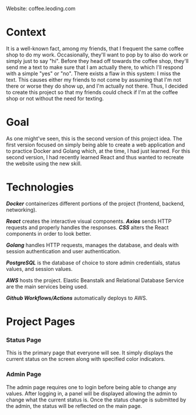 Website: coffee.leoding.com

# Context

It is a well-known fact, among my friends, that I frequent the same coffee shop to do my work. 
Occasionally, they'll want to pop by to also do work or simply just to say "hi".
Before they head off towards the coffee shop, they'll send me a text to make sure that I am actually there, to which I'll respond with a simple "yes" or "no".
There exists a flaw in this system: I miss the text.
This causes either my friends to not come by assuming that I'm not there or worse they do show up, and I'm actually not there.
Thus, I decided to create this project so that my friends could check if I'm at the coffee shop or not without the need for texting.

# Goal

As one might've seen, this is the second version of this project idea. 
The first version focused on simply being able to create a web application and to practice Docker and Golang which, at the time, I had just learned.
For this second version, I had recently learned React and thus wanted to recreate the website using the new skill.

# Technologies

***Docker*** containerizes different portions of the project (frontend, backend, networking).

***React*** creates the interactive visual components.
***Axios*** sends HTTP requests and properly handles the responses.
***CSS*** alters the React components in order to look better.

***Golang*** handles HTTP requests, manages the database, and deals with session authentication and user authentication.

***PostgreSQL*** is the database of choice to store admin credentials, status values, and session values.

***AWS*** hosts the project. Elastic Beanstalk and Relational Database Service are the main services being used.

***Github Workflows/Actions*** automatically deploys to AWS.

# Project Pages

### Status Page

This is the primary page that everyone will see. 
It simply displays the current status on the screen along with specified color indicators.

### Admin Page

The admin page requires one to login before being able to change any values. 
After logging in, a panel will be displayed allowing the admin to change what the current status is.
Once the status change is submitted by the admin, the status will be reflected on the main page.

